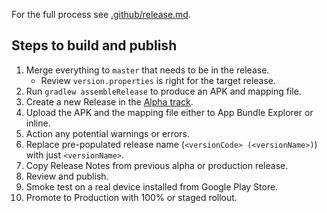 For the full process see [.github/release.md](https://github.com/TWiStErRob/.github/blob/main/RELEASE.md).

## Steps to build and publish

1. Merge everything to `master` that needs to be in the release.
    * Review `version.properties` is right for the target release.
1. Run `gradlew assembleRelease` to produce an APK and mapping file.
1. Create a new Release in the [Alpha track](https://play.google.com/console/u/0/developers/7995455198986011414/app/4975572518830095346/tracks/4697933933227240965).
1. Upload the APK and the mapping file either to App Bundle Explorer or inline.
1. Action any potential warnings or errors.
1. Replace pre-populated release name (`<versionCode> (<versionName>)`) with just `<versionName>`. 
1. Copy Release Notes from previous alpha or production release.
1. Review and publish.
1. Smoke test on a real device installed from Google Play Store.
1. Promote to Production with 100% or staged rollout.
